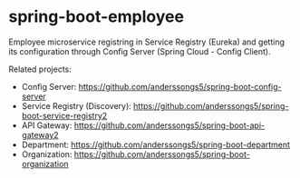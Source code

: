 # spring-boot-employee

Employee microservice registring in Service Registry (Eureka) and getting its configuration through Config Server (Spring Cloud - Config Client).

Related projects:

* Config Server: https://github.com/anderssongs5/spring-boot-config-server
* Service Registry (Discovery): https://github.com/anderssongs5/spring-boot-service-registry2
* API Gateway: https://github.com/anderssongs5/spring-boot-api-gateway2
* Department: https://github.com/anderssongs5/spring-boot-department
* Organization: https://github.com/anderssongs5/spring-boot-organization
